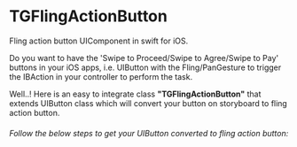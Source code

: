 # TGFlingActionButton
Fling action button UIComponent in swift for iOS.

Do you want to have the 'Swipe to Proceed/Swipe to Agree/Swipe to Pay' buttons in your iOS apps, i.e. UIButton with the Fling/PanGesture to trigger the IBAction in your controller to perform the task.

Well..! Here is an easy to integrate class **"TGFlingActionButton"** that extends UIButton class which will convert your button on storyboard to fling action button. 

###### Follow the below steps to get your UIButton converted to fling action button:

